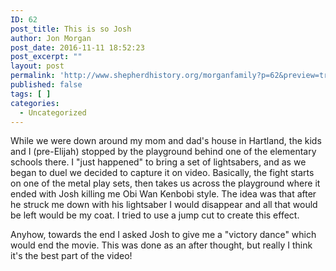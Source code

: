 ```yaml
---
ID: 62
post_title: This is so Josh
author: Jon Morgan
post_date: 2016-11-11 18:52:23
post_excerpt: ""
layout: post
permalink: 'http://www.shepherdhistory.org/morganfamily?p=62&preview=true&preview_id=62'
published: false
tags: [ ]
categories:
  - Uncategorized
---
```

While we were down around my mom and dad's house in Hartland, the kids and I (pre-Elijah) stopped by the playground behind one of the elementary schools there. I "just happened" to bring a set of lightsabers, and as we began to duel we decided to capture it on video. Basically, the fight starts on one of the metal play sets, then takes us across the playground where it ended with Josh killing me Obi Wan Kenbobi style. The idea was that after he struck me down with his lightsaber I would disappear and all that would be left would be my coat. I tried to use a jump cut to create this effect.

Anyhow, towards the end I asked Josh to give me a "victory dance" which would end the movie. This was done as an after thought, but really I think it's the best part of the video!